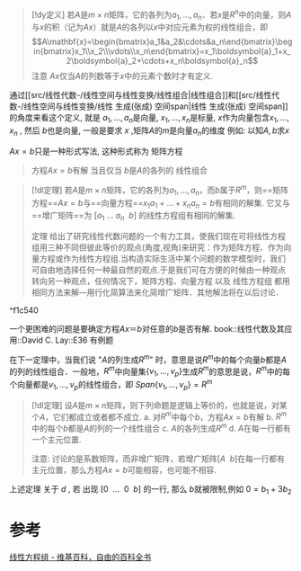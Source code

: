 

> [!dy定义] 
> 若$A$是$m\times n$矩阵，它的各列为$a_1,\dots,a_{n}$．若$x$是$R^{n}$中的向量，则$A$与$x$的积（记为$Ax$）就是$A$的各列以$x$中对应元素为权的线性组合，即
> $$A\mathbf{x}=\begin{bmatrix}a_1&a_2&\cdots&a_n\end{bmatrix}\begin{bmatrix}x_1\\x_2\\\vdots\\x_n\end{bmatrix}=x_1\boldsymbol{a}_1+x_2\boldsymbol{a}_2+\cdots+x_n\boldsymbol{a}_n$$
> 注意 $Ax$仅当$A$的列数等于$x$中的元素个数时才有定义.

通过[[src/线性代数-/线性空间与线性变换/线性组合|线性组合]]和[[src/线性代数-/线性空间与线性变换/线性 生成(张成) 空间span|线性 生成(张成) 空间span]]的角度来看这个定义, 就是 $a_1,\dots,a_{n}$是向量, $x_1,\dots,x_{n}$是标量, $x$作为向量包含$x_1,\dots,x_{n}$ , 然后 $b$也是向量, 一般是要求 $x$ ,矩阵$A$的$m$是向量$a_{n}$的维度
	例如: 以知$A,b$求$x$

$Ax=b$只是一种形式写法, 这种形式称为 矩阵方程

> 方程$Ax=b$有解 当且仅当 $b$是$A$的各列的 线性组合


> [!dl定理] 
> 若$A$是$m\times n$矩阵，它的各列为$a_1,\dots,a_{n}$，而$b$属于$R^{m}$，则==矩阵方程==$Ax=b$与==向量方程==$x_{1}a_{1}+\dots+x_na_n=b$有相同的解集.
> 它又与==增广矩阵==为 $[a_{1}~\dots~a_n~~b]$ 的线性方程组有相同的解集.
> 
> 定理 给出了研究线性代数问题的一个有力工具，使我们现在可将线性方程组用三种不同但彼此等价的观点(角度,视角)来研究：作为矩阵方程、作为向量方程或作为线性方程组.当构造实际生活中某个问题的数学模型时，我们可自由地选择任何一种最自然的观点.于是我们可在方便的时候由一种观点转向另一种观点，任何情况下，矩阵方程、向量方程 以及 线性方程组 都用相同方法来解—用行化简算法来化简增广矩阵．其他解法将在以后讨论．

^f1c540


一个更困难的问题是要确定方程$Ax＝b$对任意的$b$是否有解.
	book::线性代数及其应用::David C. Lay::E36 有例题


在下一定理中，当我们说 "$A$的列生成$R^{m}$" 时，意思是说$R^{m}$中的每个向量$b$都是$A$的列的线性组合．一般地，$R^{m}$中向量集$\{v_1,\dots,v_{p}\}$生成$R^{m}$的意思是说，$R^{m}$中的每个向量都是$v_1,\dots,v_{p}$的线性组合，即 $Span \{v_{1},\dots,v_p\}=R^{m}$

> [!dl定理] 
> 设$A$是$m\times n$矩阵，则下列命题是逻辑上等价的，也就是说，对某个$A$，它们都成立或者都不成立.
> 	a. 对$R^{m}$中每个$b$，方程$Ax=b$有解
> 	b. $R^{m}$中的每个$b$都是$A$的列的一个线性组合
> 	c. $A$的各列生成$R^{m}$
> 	d. $A$在每一行都有一个主元位置.
> 	
> 	注意: 讨论的是系数矩阵，而非增广矩阵，若增广矩阵$[A~~b]$在每一行都有主元位置，那么方程$Ax=b$可能相容，也可能不相容.

上述定理 关于 $d$ , 若 出现 $[0~~\dots~~0~~b]$ 的一行, 那么 $b$就被限制,例如 $0=b_{1}+3b_{2}$ 



# 参考
[线性方程组 - 维基百科，自由的百科全书](https://zh.wikipedia.org/zh-cn/%E7%BA%BF%E6%80%A7%E6%96%B9%E7%A8%8B%E7%BB%84)
